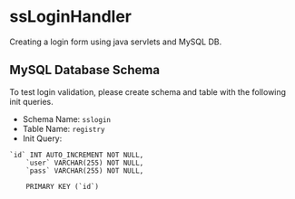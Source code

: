 # ssLoginHandler
 Creating a login form using java servlets and MySQL DB.

## MySQL Database Schema

To test login validation, please create schema and table with the following init queries.

* Schema Name: `sslogin`
* Table Name: `registry`
* Init Query: 
```
`id` INT AUTO_INCREMENT NOT NULL,
	`user` VARCHAR(255) NOT NULL,
	`pass` VARCHAR(255) NOT NULL,

	PRIMARY KEY (`id`)
```
 
